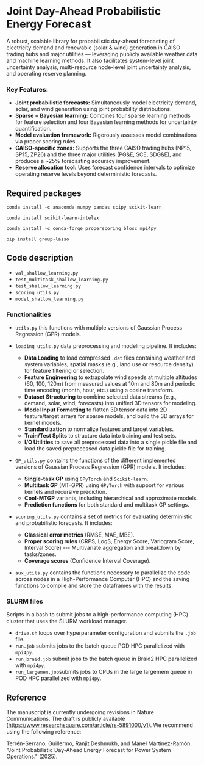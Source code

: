 # Joint Day-Ahead Probabilistic Energy Forecast

A robust, scalable library for probabilistic day-ahead forecasting of electricity demand and renewable (solar & wind) generation in CAISO trading hubs and major utilities — leveraging publicly available weather data and machine learning methods. It also facilitates system-level joint uncertainty analysis, multi-resource node-level joint uncertainty analysis, and operating reserve planning.

### Key Features:

* **Joint probabilistic forecasts:** Simultaneously model electricity demand, solar, and wind generation using joint probability distributions.
* **Sparse + Bayesian learning:** Combines four sparse learning methods for feature selection and four Bayesian learning methods for uncertainty quantification.
* **Model evaluation framework:** Rigorously assesses model combinations via proper scoring rules.
* **CAISO-specific zones:** Supports the three CAISO trading hubs (NP15, SP15, ZP26) and the three major utilities (PG&E, SCE, SDG&E), and produces a ~25% forecasting accuracy improvement.
* **Reserve allocation tool:** Uses forecast confidence intervals to optimize operating reserve levels beyond deterministic forecasts.

## Required packages

``conda install -c anaconda numpy pandas scipy scikit-learn`` 

``conda install scikit-learn-intelex``

``conda install -c conda-forge properscoring blosc mpi4py``

``pip install group-lasso``

## Code description

* ``val_shallow_learning.py``
* ``test_multitask_shallow_learning.py``
* ``test_shallow_learning.py``
* ``scoring_utils.py``
* ``model_shallow_learning.py``

### Functionalities

* ``utils.py`` this functions with multiple versions of Gaussian Process Regression (GPR) models.
  
* ``loading_utils.py`` data preprocessing and modeling pipeline. It includes: 
  + **Data Loading** to load compressed ``.dat`` files containing weather and system variables, spatial masks (e.g., land use or resource density) for feature filtering or selection.
  + **Feature Engineering** to extrapolate wind speeds at multiple altitudes (60, 100, 120m) from measured values at 10m and 80m and periodic time encoding (month, hour, etc.) using a cosine transform.
  + **Dataset Structuring** to combine selected data streams (e.g., demand, solar, wind, forecasts) into unified 3D tensors for modeling.
  + **Model Input Formatting** to flatten 3D tensor data into 2D feature/target arrays for sparse models, and build the 3D arrays for kernel models.
  + **Standardization** to normalize features and target variables.
  + **Train/Test Splits** to structure data into training and test sets.
  + **I/O Utilities** to save all preprocessed data into a single pickle file and load the saved preprocessed data pickle file for training.
  
* ``GP_utils.py`` contains the functions of the different implemented versions of Gaussian Process Regression (GPR) models. It includes:
  + **Single-task GP** using ``GPyTorch`` and ``Scikit-learn``.
  + **Multitask GP** (MT-GPR) using ``GPyTorch`` with support for various kernels and recursive prediction.
  + **Cool-MTGP** variants, including hierarchical and approximate models.
  + **Prediction functions** for both standard and multitask GP settings.
    
* ``scoring_utils.py`` contains a set of metrics for evaluating deterministic and probabilistic forecasts. It includes:
  + **Classical error metrics** (RMSE, MAE, MBE).
  + **Proper scoring rules** (CRPS, LogS, Energy Score, Variogram Score, Interval Score) --- Multivariate aggregation and breakdown by tasks/zones.
  + **Coverage scores** (Confidence Interval Coverage).
    
* ``aux_utils.py`` contains the functions necessary to parallelize the code across nodes in a High-Performance Computer (HPC) and the saving functions to compile and store the dataframes with the results.

### SLURM files

Scripts in a bash to submit jobs to a high-performance computing (HPC) cluster that uses the SLURM workload manager.
* ``drive.sh`` loops over hyperparameter configuration and submits the ``.job`` file.
* ``run.job`` submits jobs to the batch queue POD HPC parallelized with ``mpi4py``.
* ``run_braid.job`` submit jobs to the batch queue in Braid2 HPC parallelized with ``mpi4py``.
* ``run_largemem.job``submits jobs to CPUs in the large largemem queue in POD HPC parallelized with ``mpi4py``.

## Reference

The manuscript is currently undergoing revisions in Nature Communications. The draft is publicly available (https://www.researchsquare.com/article/rs-5891000/v1). We recommend using the following reference:

Terrén-Serrano, Guillermo, Ranjit Deshmukh, and Manel Martínez-Ramón. "Joint Probabilistic Day-Ahead Energy Forecast for Power System Operations." (2025).

